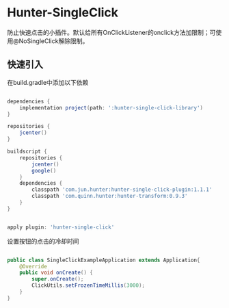 # Hunter-SingleClick

防止快速点击的小插件。默认给所有OnClickListener的onclick方法加限制；可使用@NoSingleClick解除限制。

## 快速引入

在build.gradle中添加以下依赖


```groovy

dependencies {
    implementation project(path: ':hunter-single-click-library')
}

repositories {
    jcenter()
}

buildscript {
    repositories {
        jcenter()
        google()
    }
    dependencies {
        classpath 'com.jun.hunter:hunter-single-click-plugin:1.1.1'
        classpath 'com.quinn.hunter:hunter-transform:0.9.3'
    }
}


apply plugin: 'hunter-single-click'

```

设置按钮的点击的冷却时间

```java

public class SingleClickExampleApplication extends Application{
    @Override
    public void onCreate() {
        super.onCreate();
        ClickUtils.setFrozenTimeMillis(3000);
    }
}

```
